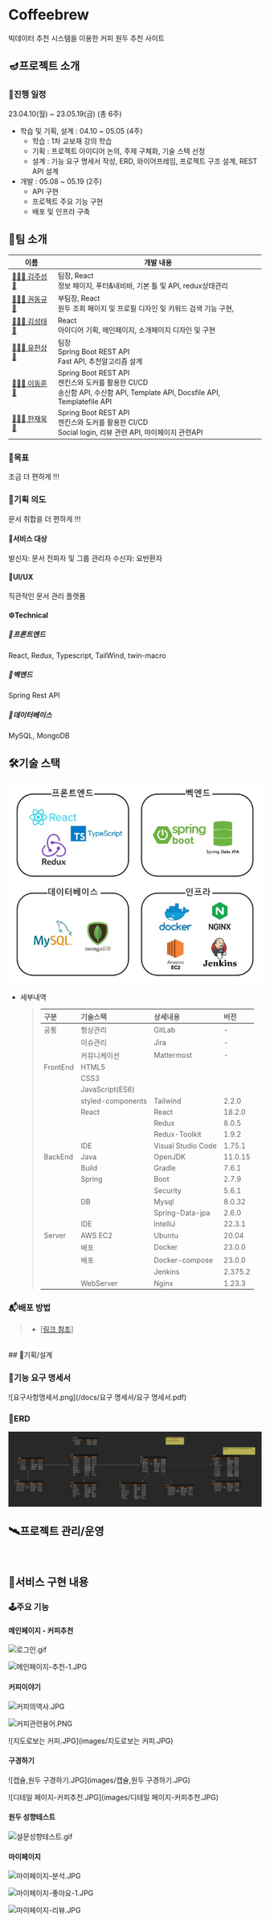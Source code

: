 # Coffeebrew

빅데이터 추천 시스템을 이용한 커피 원두 추천 사이트

## 🪔프로젝트 소개

### 📅진행 일정

23.04.10(월) ~ 23.05.19(금) (총 6주)

- 학습 및 기획, 설계 : 04.10 ~ 05.05 (4주)
  - 학습 : 1차 교보재 강의 학습
  - 기획 : 프로젝트 아이디어 논의, 주제 구체화, 기술 스택 선정
  - 설계 : 기능 요구 명세서 작성, ERD, 와이어프레임, 프로젝트 구조 설계, REST API 설계
- 개발 : 05.08 ~ 05.19 (2주)
  - API 구현
  - 프로젝트 주요 기능 구현
  - 배포 및 인프라 구축

## 🤝팀 소개

| 이름                                                       | 개발 내용                                             |
| ---------------------------------------------------------- | ----------------------------------------------------- |
| [👨🏻‍💻 김주성](https://github.com/{}) [📧](mailto:@gmail.com) | 팀장, React<br />정보 페이지, 푸터&네비바, 기본 틀 및 API, redux상태관리 <br /> |
| [👨🏻‍💻 권동규](https://github.com/{}) [📧](mailto:@gmail.com) | 부팀장, React<br /> 원두 조회 페이지 및 프로필 디자인 및 키워드 검색 기능 구현,                                                |
| [👨🏻‍💻 김성태](https://github.com/{}) [📧](mailto:@gmail.com) | React<br /> 아이디어 기획, 메인페이지, 소개페이지 디자인 및 구현                                                 |
| [👨🏻‍💻 유헌상](https://github.com/{}) [📧](mailto:@gmail.com) | 팀장 <br /> Spring Boot REST API<br /> Fast API, 추천알고리즘 설계<br>                               |
| [👨🏻‍💻 이동훈](https://github.com/{}) [📧](mailto:@gmail.com) | Spring Boot REST API<br /> 젠킨스와 도커를 활용한 CI/CD <br /> 송신함 API, 수신함 API, Template API, Docsfile API, Templatefile API
| [👨🏻‍💻 한재욱](https://github.com/{}) [📧](mailto:@gmail.com) | Spring Boot REST API<br /> 젠킨스와 도커를 활용한 CI/CD <br /> Social login, 리뷰 관련 API, 마이페이지 관련API|

### 🏁목표

조금 더 편하게 !!!

### 🤔기획 의도

문서 취합을 더 편하게 !!!

#### 🎯서비스 대상

발신자: 문서 전파자 및 그룹 관리자
수신자: 요반환자

#### 🎨UI/UX

직관적인 문서 관리 플랫폼

#### ⚙Technical

##### 📡프론트엔드

React, Redux, Typescript, TailWind, twin-macro

##### 📡벡엔드

Spring Rest API

##### 📡데이터베이스

MySQL, MongoDB

## 🛠기술 스택

![Architecture](docs/아키텍처/아키텍처_완.png)

- 세부내역
  > | 구분     | 기술스택          | 상세내용           | 버전    |
  > | :------- | :---------------- | :----------------- | :------ |
  > | 공통     | 형상관리          | GitLab             | -       |
  > | &nbsp;   | 이슈관리          | Jira               | -       |
  > | &nbsp;   | 커뮤니케이션      | Mattermost         | -       |
  > | FrontEnd | HTML5             |
  > | &nbsp;   | CSS3              |
  > | &nbsp;   | JavaScript(ES6)   |
  > | &nbsp;   | styled-components | Tailwind           | 2.2.0   |
  > | &nbsp;   | React             | React              | 18.2.0  |
  > | &nbsp;   | &nbsp;            | Redux              | 8.0.5   |
  > | &nbsp;   | &nbsp;            | Redux-Toolkit      | 1.9.2   |
  > | &nbsp;   | IDE               | Visual Studio Code | 1.75.1  |
  > | BackEnd  | Java              | OpenJDK            | 11.0.15 |
  > | &nbsp;   | Build             | Gradle             | 7.6.1   |
  > | &nbsp;   | Spring            | Boot               | 2.7.9   |
  > | &nbsp;   | &nbsp;            | Security           | 5.6.1   |
  > | &nbsp;   | DB                | Mysql              | 8.0.32  |
  > | &nbsp;   | &nbsp;            | Spring-Data-jpa    | 2.6.0  |
  > | &nbsp;   | IDE               | IntelliJ           | 22.3.1  |
  > | Server   | AWS EC2           | Ubuntu             | 20.04   |
  > | &nbsp;   | 배포              | Docker             | 23.0.0  |
  > | &nbsp;   | 배포              | Docker-compose     | 23.0.0  |
  > | &nbsp;   | &nbsp;            | Jenkins            | 2.375.2 |
  > | &nbsp;   | WebServer         | Nginx              | 1.23.3  |

### 📬배포 방법

> - [[링크 참조](/exec/포팅매뉴얼.md)]
<br>
## 💼기획/설계

### 📑기능 요구 명세서
![요구사항명세서.png](/docs/요구 명세서/요구 명세서.pdf)
<br>
### 📑ERD
![erd.png](/docs/erd/img/DOCDOCERD_V2.0.png)
<br>

## 🛰프로젝트 관리/운영

<br>

## 📱서비스 구현 내용

### 🕹주요 기능

#### 메인페이지 - 커피추천
![로그인.gif](images/로그인.gif)
<br>

![메인페이지-추천-1.JPG](images/메인페이지-추천-1.JPG)
<br>

#### 커피이야기

![커피의역사.JPG](images/커피의역사.JPG)
<br>

![커피관련용어.PNG](images/커피관련용어.PNG)
<br>


![지도로보는 커피.JPG](images/지도로보는 커피.JPG)
<br>

#### 구경하기

![캡슐,원두 구경하기.JPG](images/캡슐,원두 구경하기.JPG)
<br>


![디테일 페이지-커피추천.JPG](images/디테일 페이지-커피추천.JPG)
<br>

#### 원두 성향테스트

![설문성향테스트.gif](images/설문성향테스트.gif)
<br>


#### 마이페이지

![마이페이지-분석.JPG](images/마이페이지-분석.JPG)
<br>


![마이페이지-좋아요-1.JPG](images/마이페이지-좋아요-1.JPG)
<br>


![마이페이지-리뷰.JPG](images/마이페이지-리뷰.JPG)
<br>
